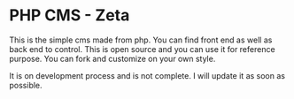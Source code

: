 # PHP CMS - Zeta
This is the simple cms made from php. You can find front end as well as back end to control. This is open source and you can use it for reference purpose. You can fork and customize on your own style.

It is on development process and is not complete. I will update it as soon as possible.
